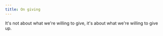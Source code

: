 ```yaml
---
title: On giving
---
```


It's not about what we're willing to give, it's about what we're willing to give up.
